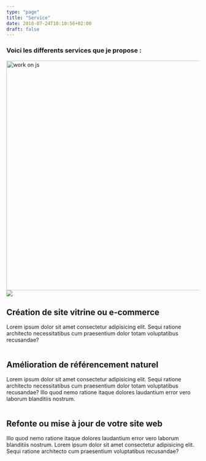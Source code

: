 ```yaml
---
type: "page"
title: "Service"
date: 2018-07-24T10:10:56+02:00
draft: false
---
```


<h3>Voici les differents services que je propose :</h3>

<img src="http://superalex.me/images/work.png" width="600px" alt="work on js">
<br>
<section class="columns">
	
<div class="column">
        <img src="http://superalex.me/images/code.png">
<h2>Création de site vitrine ou e-commerce</h2>
		<p>Lorem ipsum dolor sit amet consectetur adipisicing elit. Sequi ratione architecto necessitatibus cum praesentium dolor totam voluptatibus recusandae?</p>
	</div>
	
<div class="column">
		<h2>Amélioration de référencement naturel</h2>
		<p>Lorem ipsum dolor sit amet consectetur adipisicing elit. Sequi ratione architecto necessitatibus cum praesentium dolor totam voluptatibus recusandae? Illo quod nemo ratione itaque dolores laudantium error vero laborum blanditiis nostrum.</p>
	</div>
  
  <div class="column">
		<h2>Refonte ou mise à jour de votre site web</h2>
		<p>Illo quod nemo ratione itaque dolores laudantium error vero laborum blanditiis nostrum. Lorem ipsum dolor sit amet consectetur adipisicing elit. Sequi ratione architecto cum praesentium voluptatibus recusandae?</p>
	</div>
	
</section>	